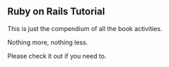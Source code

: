 ## Ruby on Rails Tutorial

This is just the compendium of all the book activities.

Nothing more, nothing less.

Please check it out if you need to.